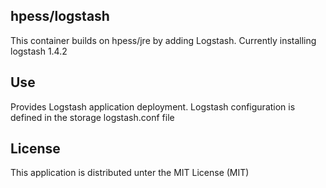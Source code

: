 ## hpess/logstash
This container builds on hpess/jre by adding Logstash. Currently installing logstash 1.4.2

## Use
Provides Logstash application deployment. Logstash configuration is defined in the storage logstash.conf file


## License
This application is distributed unter the MIT License (MIT)
